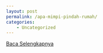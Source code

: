 ```yaml
---
layout: post
permalink: /apa-mimpi-pindah-rumah/
categories:
    - Uncategorized
---
```


[Baca Selengkapnya](/08)